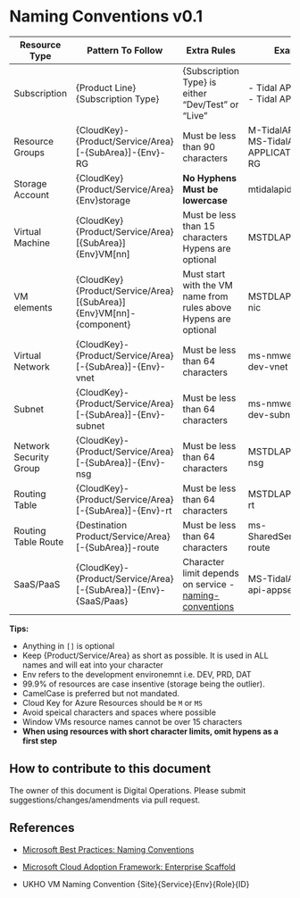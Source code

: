 # Naming Conventions v0.1

| Resource Type | Pattern To Follow | Extra Rules | Examples |
|-|-|-|-|
| Subscription | {Product Line} {Subscription Type} | {Subscription Type} is either “Dev/Test” or “Live” | - Tidal API Dev/Test <br /> - Tidal API Live <br /> |
| Resource Groups | {CloudKey}-{Product/Service/Area}[-{SubArea}]-{Env}-RG | Must be less than 90 characters |M-TidalAPI-PRD-RG <br /> MS-TidalAPI-APPLICATION-DQC-RG <br /> |
| Storage Account | {CloudKey}{Product/Service/Area}{Env}storage <br /> | **No Hyphens** <br /> **Must be lowercase** <br />| mtidalapidevstorage |
| Virtual Machine | {CloudKey}{Product/Service/Area}[{SubArea}]{Env}VM[nn] | Must be less than 15 characters <br /> Hypens are optional <br /> | MSTDLAPIPRDVM01 |
| VM elements | {CloudKey}{Product/Service/Area}[{SubArea}]{Env}VM[nn]-{component} | Must start with the VM name from rules above <br /> Hypens are optional | MSTDLAPIPRDVM01-nic |
| Virtual Network | {CloudKey}-{Product/Service/Area}[-{SubArea}]-{Env}-vnet | Must be less than 64 characters <br /> | ms-nmwebsearch-dev-vnet |
| Subnet | {CloudKey}-{Product/Service/Area}[-{SubArea}]-{Env}-subnet | Must be less than 64 characters <br /> | ms-nmwebsearch-dev-subnet |
| Network Security Group | {CloudKey}-{Product/Service/Area}[-{SubArea}]-{Env}-nsg | Must be less than 64 characters <br /> | MSTDLAPIPRDVM01-nsg |
| Routing Table | {CloudKey}-{Product/Service/Area}[-{SubArea}]-{Env}-rt | Must be less than 64 characters <br /> | MSTDLAPIPRDVM01-rt |
| Routing Table Route | {Destination Product/Service/Area}[-{SubArea}]-route | Must be less than 64 characters <br /> | ms-SharedServicesSQL-route |
| SaaS/PaaS | {CloudKey}-{Product/Service/Area}[-{SubArea}]-{Env}-{SaaS/Paas} <br /> | Character limit depends on service - [naming-conventions](https://docs.microsoft.com/en-us/azure/architecture/best-practices/naming-conventions) <br /> | MS-TidalAPI-DEV-api-appservice |

**Tips:**

- Anything in `[]` is optional
- Keep {Product/Service/Area} as short as possible. It is used in ALL names and will eat into your character
- Env refers to the development environemnt i.e. DEV, PRD, DAT
- 99.9% of resources are case insentive (storage being the outlier).
- CamelCase is preferred but not mandated.
- Cloud Key for Azure Resources should be `M` or `MS`
- Avoid speical characters and spaces where possible
- Window VMs resource names cannot be over 15 characters
- **When using resources with short character limits, omit hypens as a first step**

## How to contribute to this document

The owner of this document is Digital Operations. Please submit suggestions/changes/amendments via pull request.

## References

- [Microsoft Best Practices: Naming Conventions](https://docs.microsoft.com/en-us/azure/architecture/best-practices/naming-conventions)

- [Microsoft Cloud Adoption Framework: Enterprise Scaffold](https://docs.microsoft.com/en-us/azure/architecture/cloud-adoption/appendix/azure-scaffold)

- UKHO VM Naming Convention {Site}{Service}{Env}{Role}{ID}
